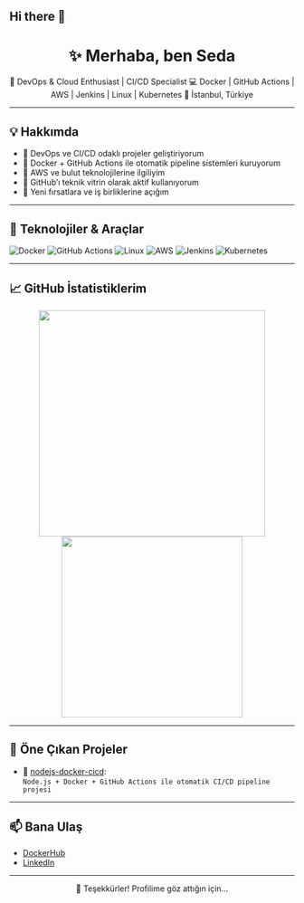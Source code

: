 ## Hi there 👋
<h1 align="center">✨ Merhaba, ben Seda</h1>

<p align="center">
  🚀 DevOps & Cloud Enthusiast | CI/CD Specialist  
  💻 Docker | GitHub Actions | AWS | Jenkins | Linux | Kubernetes  
  📍 İstanbul, Türkiye
</p>

---

## 💡 Hakkımda

- 🎯 DevOps ve CI/CD odaklı projeler geliştiriyorum  
- 🐳 Docker + GitHub Actions ile otomatik pipeline sistemleri kuruyorum  
- 🧠 AWS ve bulut teknolojilerine ilgiliyim  
- 📌 GitHub’ı teknik vitrin olarak aktif kullanıyorum  
- 🌱 Yeni fırsatlara ve iş birliklerine açığım

---

## 🔧 Teknolojiler & Araçlar

![Docker](https://img.shields.io/badge/-Docker-2496ED?style=for-the-badge&logo=docker&logoColor=white)
![GitHub Actions](https://img.shields.io/badge/-GitHub%20Actions-2088FF?style=for-the-badge&logo=github-actions&logoColor=white)
![Linux](https://img.shields.io/badge/-Linux-FCC624?style=for-the-badge&logo=linux&logoColor=black)
![AWS](https://img.shields.io/badge/-AWS-FF9900?style=for-the-badge&logo=amazon-aws&logoColor=white)
![Jenkins](https://img.shields.io/badge/-Jenkins-D24939?style=for-the-badge&logo=jenkins&logoColor=white)
![Kubernetes](https://img.shields.io/badge/-Kubernetes-326CE5?style=for-the-badge&logo=kubernetes&logoColor=white)

---

## 📈 GitHub İstatistiklerim

<p align="center">
  <img src="https://github-readme-stats.vercel.app/api?username=sedabayoglu&show_icons=true&theme=radical" width="400"/>
  <img src="https://github-readme-stats.vercel.app/api/top-langs/?username=sedabayoglu&layout=compact&theme=radical" width="320"/>
</p>

---

## 📌 Öne Çıkan Projeler

- 🔁 [nodejs-docker-cicd](https://github.com/sedabayoglu/nodejs-docker-cicd):  
  `Node.js + Docker + GitHub Actions ile otomatik CI/CD pipeline projesi`

---

## 📫 Bana Ulaş

- [DockerHub](https://hub.docker.com/u/sedabayog)
- [LinkedIn](https://linkedin.com/in/sedabayoglu)

---

<p align="center">
  💖 Teşekkürler! Profilime göz attığın için...
</p><!--
